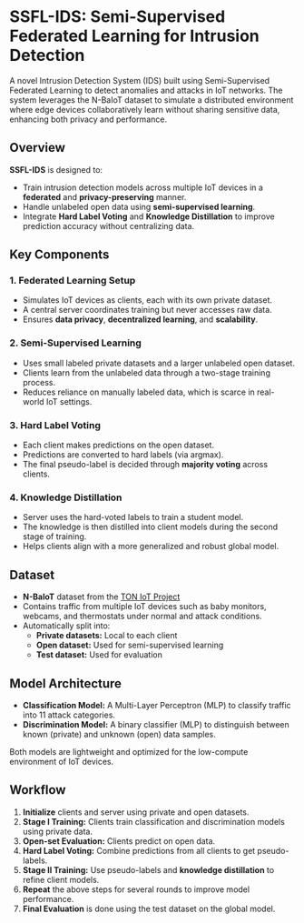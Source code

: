 # SSFL-IDS: Semi-Supervised Federated Learning for Intrusion Detection

A novel Intrusion Detection System (IDS) built using Semi-Supervised Federated Learning to detect anomalies and attacks in IoT networks. The system leverages the N-BaIoT dataset to simulate a distributed environment where edge devices collaboratively learn without sharing sensitive data, enhancing both privacy and performance.

## Overview

**SSFL-IDS** is designed to:
- Train intrusion detection models across multiple IoT devices in a **federated** and **privacy-preserving** manner.
- Handle unlabeled open data using **semi-supervised learning**.
- Integrate **Hard Label Voting** and **Knowledge Distillation** to improve prediction accuracy without centralizing data.

## Key Components

### 1. Federated Learning Setup
- Simulates IoT devices as clients, each with its own private dataset.
- A central server coordinates training but never accesses raw data.
- Ensures **data privacy**, **decentralized learning**, and **scalability**.

### 2. Semi-Supervised Learning
- Uses small labeled private datasets and a larger unlabeled open dataset.
- Clients learn from the unlabeled data through a two-stage training process.
- Reduces reliance on manually labeled data, which is scarce in real-world IoT settings.

### 3. Hard Label Voting
- Each client makes predictions on the open dataset.
- Predictions are converted to hard labels (via argmax).
- The final pseudo-label is decided through **majority voting** across clients.

### 4. Knowledge Distillation
- Server uses the hard-voted labels to train a student model.
- The knowledge is then distilled into client models during the second stage of training.
- Helps clients align with a more generalized and robust global model.

## Dataset

- **N-BaIoT** dataset from the [TON IoT Project](https://www.unsw.adfa.edu.au/unsw-canberra-cyber/cybersecurity/ADFA-NB15-Datasets/)
- Contains traffic from multiple IoT devices such as baby monitors, webcams, and thermostats under normal and attack conditions.
- Automatically split into:
  - **Private datasets:** Local to each client
  - **Open dataset:** Used for semi-supervised learning
  - **Test dataset:** Used for evaluation

## Model Architecture

- **Classification Model:** A Multi-Layer Perceptron (MLP) to classify traffic into 11 attack categories.
- **Discrimination Model:** A binary classifier (MLP) to distinguish between known (private) and unknown (open) data samples.

Both models are lightweight and optimized for the low-compute environment of IoT devices.

## Workflow

1. **Initialize** clients and server using private and open datasets.
2. **Stage I Training:** Clients train classification and discrimination models using private data.
3. **Open-set Evaluation:** Clients predict on open data.
4. **Hard Label Voting:** Combine predictions from all clients to get pseudo-labels.
5. **Stage II Training:** Use pseudo-labels and **knowledge distillation** to refine client models.
6. **Repeat** the above steps for several rounds to improve model performance.
7. **Final Evaluation** is done using the test dataset on the global model.
